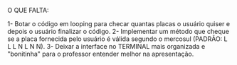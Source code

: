 O QUE FALTA:

1- Botar o código em looping para checar quantas placas o usuário quiser e depois o usuário finalizar o código.
2- Implementar um método que cheque se a placa fornecida pelo usuário é válida segundo o mercosul (PADRÃO: L L L N L N N).
3- Deixar a interface no  TERMINAL mais organizada e "bonitinha" para o professor entender melhor na apresentação.